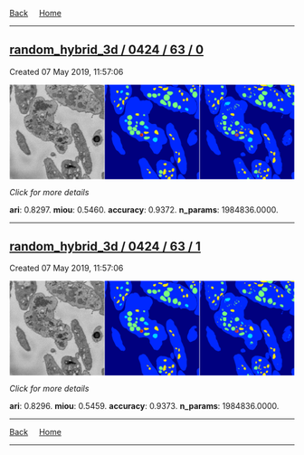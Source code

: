 
[Back](..)&nbsp;&nbsp;&nbsp;&nbsp;&nbsp;[Home](https://leapmanlab.github.io/snapshots)

---

<div class="summary"><a href="0"><h2>random_hybrid_3d / 0424 / 63 / 0</h2></a><p>Created 07 May 2019, 11:57:06
</p><a href="0"><img src="0/media/summary.png" align="center"></a><p>
<i>Click for more details</i>
</p></div>

**ari**: 0.8297. **miou**: 0.5460. **accuracy**: 0.9372. **n_params**: 1984836.0000. 

---

<div class="summary"><a href="1"><h2>random_hybrid_3d / 0424 / 63 / 1</h2></a><p>Created 07 May 2019, 11:57:06
</p><a href="1"><img src="1/media/summary.png" align="center"></a><p>
<i>Click for more details</i>
</p></div>

**ari**: 0.8296. **miou**: 0.5459. **accuracy**: 0.9373. **n_params**: 1984836.0000. 

---

[Back](..)&nbsp;&nbsp;&nbsp;&nbsp;&nbsp;[Home](https://leapmanlab.github.io/snapshots)

---
